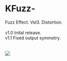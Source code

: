 # KFuzz-
Fuzz Effect. Vst3.
Distortion.
<br><br>
v1.0 Inital release.<br>
v1.1 Fixed output symmetry.<br>
<br><br>
<img src="https://github.com/Kirby01/KFuzz-/blob/main/kfuzz.png?raw=true"><br>
